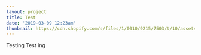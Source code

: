 ```yaml
---
layout: project
title: Test
date: '2019-03-09 12:23am'
thumbnail: https://cdn.shopify.com/s/files/1/0010/9215/7503/t/10/assets/cbt2/images/result-clipboard.png?30
---
```

Testing
Test
ing
